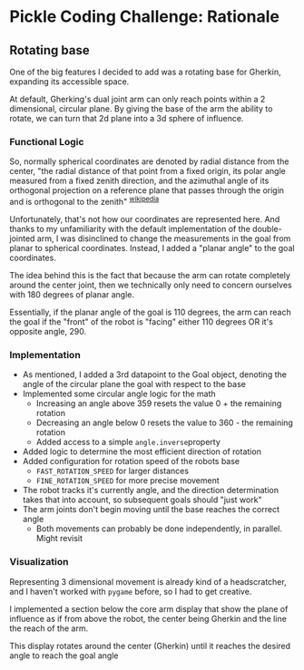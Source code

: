 # Pickle Coding Challenge: Rationale

## Rotating base
One of the big features I decided to add was a rotating base for Gherkin, expanding its accessible space.

At default, Gherking's dual joint arm can only reach points within a 2 dimensional, circular plane. By giving the base of the arm the ability to rotate, 
we can turn that 2d plane into a 3d sphere of influence.

### Functional Logic
So, normally spherical coordinates are denoted by radial distance from the center, "the radial distance of that point from a fixed origin, 
its polar angle measured from a fixed zenith direction, 
and the azimuthal angle of its orthogonal projection on a reference plane that passes through the origin and is orthogonal to the zenith" <sup>[wikipedia](https://en.wikipedia.org/wiki/Spherical_coordinate_system) </sup>

Unfortunately, that's not how our coordinates are represented here. And thanks to my unfamiliarity with the default implementation of the double-jointed arm,
I was disinclined to change the measurements in the goal from planar to spherical coordinates. Instead, I added a "planar angle" to the goal coordinates.

The idea behind this is the fact that because the arm can rotate completely around the center joint, then we technically only need to concern ourselves with 180 degrees of planar angle.

Essentially, if the planar angle of the goal is 110 degrees, the arm can reach the goal if the "front" of the robot is "facing" either 110 degrees OR it's opposite angle, 290.

### Implementation
* As mentioned, I added a 3rd datapoint to the Goal object, denoting the angle of the circular plane the goal with respect to the base
* Implemented some circular angle logic for the math
  * Increasing an angle above 359 resets the value 0 + the remaining rotation
  * Decreasing an angle below 0 resets the value to 360 - the remaining rotation
  * Added access to a simple `angle.inverse`property
* Added logic to determine the most efficient direction of rotation
* Added configuration for rotation speed of the robots base
  * `FAST_ROTATION_SPEED` for larger distances
  * `FINE_ROTATION_SPEED` for more precise movement
* The robot tracks it's currently angle, and the direction determination takes that into account, so subsequent goals should "just work"
* The arm joints don't begin moving until the base reaches the correct angle
  * Both movements can probably be done independently, in parallel. Might revisit

### Visualization
Representing 3 dimensional movement is already kind of a headscratcher, and I haven't worked with `pygame` before, so I had to get creative.

I implemented a section below the core arm display that show the plane of influence as if from above the robot, the center being Gherkin and the line the reach of the arm.

This display rotates around the center (Gherkin) until it reaches the desired angle to reach the goal angle